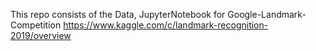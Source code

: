 This repo consists of the Data, JupyterNotebook for Google-Landmark-Competition https://www.kaggle.com/c/landmark-recognition-2019/overview
